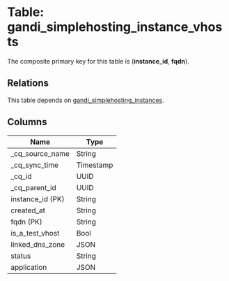 # Table: gandi_simplehosting_instance_vhosts

The composite primary key for this table is (**instance_id**, **fqdn**).

## Relations

This table depends on [gandi_simplehosting_instances](gandi_simplehosting_instances.md).

## Columns

| Name          | Type          |
| ------------- | ------------- |
|_cq_source_name|String|
|_cq_sync_time|Timestamp|
|_cq_id|UUID|
|_cq_parent_id|UUID|
|instance_id (PK)|String|
|created_at|String|
|fqdn (PK)|String|
|is_a_test_vhost|Bool|
|linked_dns_zone|JSON|
|status|String|
|application|JSON|